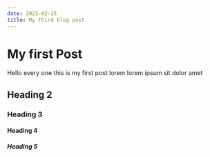```yaml
---
date: 2022-02-15
title: My Third blog post
---
```


# My first Post

Hello every one this is my first post lorem
lorem ipsum sit dolor amet

## Heading 2

### Heading 3

#### Heading 4

##### Heading 5

